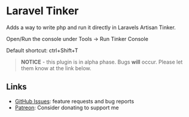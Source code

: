 # Laravel Tinker

<!-- Plugin description -->
Adds a way to write php and run it directly in Laravels Artisan Tinker.

Open/Run the console under Tools -> Run Tinker Console

Default shortcut: ctrl+Shift+T

> **NOTICE** - this plugin is in alpha phase. Bugs **will** occur. Please let them know at the link below.

## Links

 - [GitHub Issues](https://github.com/Roboroads/laravel-tinker/issues): feature requests and bug reports
 - [Patreon](https://github.com/Roboroads/laravel-tinker/issues): Consider donating to support me
<!-- Plugin description end -->